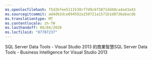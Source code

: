 ```yaml
---
ms.openlocfilehash: f5d2bfee5111538cf7d9c6f3871dd48ca4a43a43
ms.sourcegitcommit: ad4d92dce894592a259721a1571b1d8736abacdb
ms.translationtype: MT
ms.contentlocale: zh-TW
ms.lasthandoff: 08/04/2020
ms.locfileid: "87707237"
---
```

<span data-ttu-id="8ac3a-101">SQL Server Data Tools \- Visual Studio 2013 的商業智慧</span><span class="sxs-lookup"><span data-stu-id="8ac3a-101">SQL Server Data Tools \- Business Intelligence for Visual Studio 2013</span></span>
